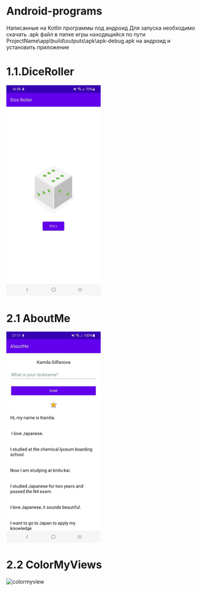 # Android-programs
Написанные на Kotlin программы под андроид
Для запуска необходимо скачать .apk файл в папке игры находящийся по пути ProjectName\app\build\outputs\apk\apk-debug.apk на андроид и установить приложение
# 1.1.DiceRoller

<img src="DiceRoller/diceroller.png" alt="diceroller" width="250"/>

# 2.1 AboutMe

<img src="AboutMe2/aboutme.png" alt="aboutme" width="250"/>

# 2.2 ColorMyViews

<img src="ColorMyViews/coloremyview.png" alt="colormyview" width="250"/>
